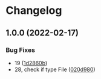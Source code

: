 # Changelog

## 1.0.0 (2022-02-17)


### Bug Fixes

* 19 ([1d2860b](https://github.com/in-sys/symfony-maintenance-bundle/commit/1d2860b2947b5dfbe9de2dbb745f38c7189cdde7))
* 28, check if type File ([020d980](https://github.com/in-sys/symfony-maintenance-bundle/commit/020d980839d58e15f8fa211af8b55bdf5633b07a))
